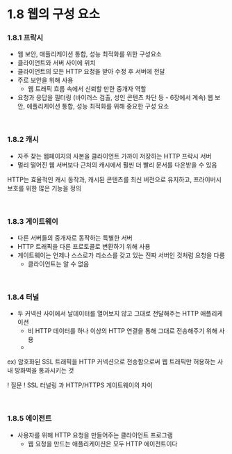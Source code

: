 # 1.8 웹의 구성 요소

### 1.8.1 프락시
- 웹 보안, 애플리케이션 통합, 성능 최적화를 위한 구성요소
- 클라이언트와 서버 사이에 위치
- 클라이언트의 모든 HTTP 요청을 받아 수정 후 서버에 전달
- 주로 보안을 위해 사용
  - 웹 트래픽 흐름 속에서 신뢰할 만한 중개자 역할
- 요청과 응답을 필터링 (바이러스 검출, 성인 콘텐츠 차단 등 - 6장에서 계속)
웹 보안, 애플리케이션 통합, 성능 최적화를 위해 중요한 구성 요소

<br>

### 1.8.2 캐시
- 자주 찾는 웹페이지의 사본을 클라이언트 가까이 저장하는 HTTP 프락시 서버
- 멀리 떨어진 웹 서버보다 근처의 캐시에서 훨씬 더 빨리 문서를 다운받을 수 있음

HTTP는 효율적인 캐시 동작과, 캐시된 콘텐츠를 최신 버전으로 유지하고, 프라이버시 보호를 위한 많은 기능을 정의

<br>

### 1.8.3 게이트웨이
- 다른 서버들의 중개자로 동작하는 특별한 서버
- HTTP 트래픽을 다른 프로토콜로 변환하기 위해 사용
- 게이트웨이는 언제나 스스로가 리소스를 갖고 있는 진짜 서버인 것처럼 요청을 다룸 
  - 클라이언트는 알 수 없음

<br>

### 1.8.4 터널
- 두 커넥션 사이에서 날데이터를 열어보지 않고 그대로 전달해주는 HTTP 애플리케이션
  - 비 HTTP 데이터를 하나 이상의 HTTP 연결을 통해 그대로 전송해주기 위해 사용
  - 
ex) 암호화된 SSL 트래픽을 HTTP 커넥션으로 전송함으로써 웹 트래픽만 허용하는 사내 방화벽을 통과시키는 것

! 질문 ! SSL 터널링 과 HTTP/HTTPS 게이트웨이의 차이

<br>

### 1.8.5 에이전트
- 사용자를 위해 HTTP 요청을 만들어주는 클라이언트 프로그램
  - 웹 요청을 만드는 애플리케이션은 모두 HTTP 에이전트이다